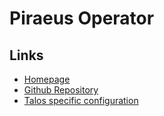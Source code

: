 # Piraeus Operator

## Links

- [Homepage](https://piraeus.io/)
- [Github Repository](https://github.com/piraeusdatastore/piraeus-operator)
- [Talos specific configuration](https://github.com/piraeusdatastore/piraeus-operator/blob/v2/docs/how-to/talos.md)
